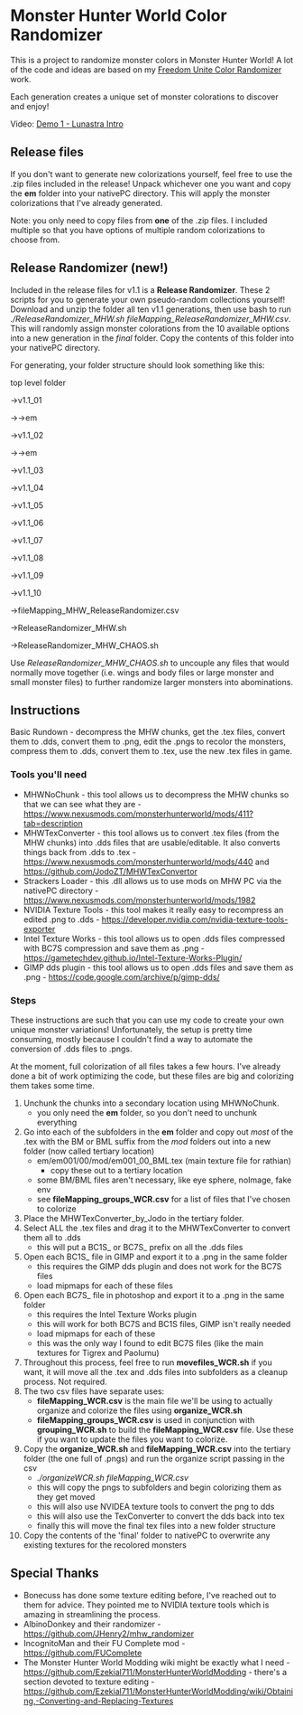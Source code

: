 # Monster Hunter World Color Randomizer

This is a project to randomize monster colors in Monster Hunter World! A lot of the code and ideas are based on my [Freedom Unite Color Randomizer](https://github.com/nuzcraft/FreedomUniteColorRandomizer) work.

Each generation creates a unique set of monster colorations to discover and enjoy!

Video: [Demo 1 - Lunastra Intro](https://youtu.be/0EAiGU3hEmM)

## Release files

If you don't want to generate new colorizations yourself, feel free to use the .zip files included in the release! Unpack whichever one you want and copy the **em** folder into your nativePC directory. This will apply the monster colorizations that I've already generated.

Note: you only need to copy files from **one** of the .zip files. I included multiple so that you have options of multiple random colorizations to choose from.

## Release Randomizer (new!)

Included in the release files for v1.1 is a **Release Randomizer**. These 2 scripts for you to generate your own pseudo-random collections yourself! Download and unzip the folder all ten v1.1 generations, then use bash to run _./ReleaseRandomizer_MHW.sh fileMapping_ReleaseRandomizer_MHW.csv_. This will randomly assign monster colorations from the 10 available options into a new generation in the _final_ folder. Copy the contents of this folder into your nativePC directory.

For generating, your folder structure should look something like this:

top level folder

->v1.1_01

->->em
   
->v1.1_02

->->em
   
->v1.1_03

->v1.1_04

->v1.1_05

->v1.1_06

->v1.1_07

->v1.1_08

->v1.1_09

->v1.1_10

->fileMapping_MHW_ReleaseRandomizer.csv

->ReleaseRandomizer_MHW.sh

->ReleaseRandomizer_MHW_CHAOS.sh

Use _ReleaseRandomizer_MHW_CHAOS.sh_ to uncouple any files that would normally move together (i.e. wings and body files or large monster and small monster files) to further randomize larger monsters into abominations.

## Instructions

Basic Rundown - decompress the MHW chunks, get the .tex files, convert them to .dds, convert them to .png, edit the .pngs to recolor the monsters, compress them to .dds, convert them to .tex, use the new .tex files in game.

### Tools you'll need

- MHWNoChunk - this tool allows us to decompress the MHW chunks so that we can see what they are - https://www.nexusmods.com/monsterhunterworld/mods/411?tab=description
- MHWTexConverter - this tool allows us to convert .tex files (from the MHW chunks) into .dds files that are usable/editable. It also converts things back from .dds to .tex - https://www.nexusmods.com/monsterhunterworld/mods/440 and https://github.com/JodoZT/MHWTexConvertor
- Strackers Loader - this .dll allows us to use mods on MHW PC via the nativePC directory - https://www.nexusmods.com/monsterhunterworld/mods/1982
- NVIDIA Texture Tools - this tool makes it really easy to recompress an edited .png to .dds - https://developer.nvidia.com/nvidia-texture-tools-exporter
- Intel Texture Works - this tool allows us to open .dds files compressed with BC7S compression and save them as .png - https://gametechdev.github.io/Intel-Texture-Works-Plugin/
- GIMP dds plugin - this tool allows us to open .dds files and save them as .png - https://code.google.com/archive/p/gimp-dds/

### Steps

These instructions are such that you can use my code to create your own unique monster variations! Unfortunately, the setup is pretty time consuming, mostly because I couldn't find a way to automate the conversion of .dds files to .pngs.

At the moment, full colorization of all files takes a few hours. I've already done a bit of work optimizing the code, but these files are big and colorizing them takes some time.

1. Unchunk the chunks into a secondary location using MHWNoChunk.
   - you only need the **em** folder, so you don't need to unchunk everything
2. Go into each of the subfolders in the **em** folder and copy out _most_ of the .tex with the BM or BML suffix from the _mod_ folders out into a new folder (now called tertiary location)
   - em/em001/00/mod/em001_00_BML.tex (main texture file for rathian)
     - copy these out to a tertiary location
   - some BM/BML files aren't necessary, like eye sphere, noImage, fake env
   - see **fileMapping_groups_WCR.csv** for a list of files that I've chosen to colorize
3. Place the MHWTexConverter_by_Jodo in the tertiary folder.
4. Select ALL the .tex files and drag it to the MHWTexConverter to convert them all to .dds
   - this will put a BC1S\_ or BC7S\_ prefix on all the .dds files
5. Open each BC1S\_ file in GIMP and export it to a .png in the same folder
   - this requires the GIMP dds plugin and does not work for the BC7S files
   - load mipmaps for each of these files
6. Open each BC7S\_ file in photoshop and export it to a .png in the same folder
   - this requires the Intel Texture Works plugin
   - this will work for both BC7S and BC1S files, GIMP isn't really needed
   - load mipmaps for each of these
   - this was the only way I found to edit BC7S files (like the main textures for Tigrex and Paolumu)
7. Throughout this process, feel free to run **movefiles_WCR.sh** if you want, it will move all the .tex and .dds files into subfolders as a cleanup process. Not required.
8. The two csv files have separate uses:
   - **fileMapping_WCR.csv** is the main file we'll be using to actually organize and colorize the files using **organize_WCR.sh**
   - **fileMapping_groups_WCR.csv** is used in conjunction with **grouping_WCR.sh** to build the **fileMapping_WCR.csv** file. Use these if you want to update the files you want to colorize.
9. Copy the **organize_WCR.sh** and **fileMapping_WCR.csv** into the tertiary folder (the one full of .pngs) and run the organize script passing in the csv
   - _./organizeWCR.sh fileMapping_WCR.csv_
   - this will copy the pngs to subfolders and begin colorizing them as they get moved
   - this will also use NVIDEA texture tools to convert the png to dds
   - this will also use the TexConverter to convert the dds back into tex
   - finally this will move the final tex files into a new folder structure
10. Copy the contents of the 'final' folder to nativePC to overwrite any existing textures for the recolored monsters

## Special Thanks

- Bonecuss has done some texture editing before, I've reached out to them for advice. They pointed me to NVIDIA texture tools which is amazing in streamlining the process.
- AlbinoDonkey and their randomizer - https://github.com/JHenry2/mhw_randomizer
- IncognitoMan and their FU Complete mod - https://github.com/FUComplete
- The Monster Hunter World Modding wiki might be exactly what I need - https://github.com/Ezekial711/MonsterHunterWorldModding - there's a section devoted to texture editing - https://github.com/Ezekial711/MonsterHunterWorldModding/wiki/Obtaining,-Converting-and-Replacing-Textures
